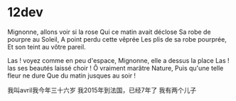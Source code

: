 # 12dev
Mignonne, allons voir si la rose
Qui ce matin avait déclose 
Sa robe de pourpre  au Soleil,
A point perdu cette vêprée 
Les plis de sa robe pourprée,
Et son teint au vôtre pareil.

Las ! voyez comme en peu d'espace,
Mignonne, elle a dessus la place
Las ! las ses beautés laissé choir  !
Ô vraiment marâtre Nature,
Puis qu'une telle fleur ne dure
Que du matin jusques au soir !


我叫avril我今年三十六岁
我2015年到法国，已经7年了
我有两个儿子
